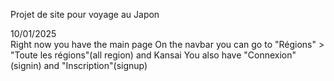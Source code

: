 Projet de site pour voyage au Japon


10/01/2025 <br>
Right now you have the main page
On the navbar you can go to "Régions" > "Toute les régions"(all region) and Kansai
You also have "Connexion"(signin) and "Inscription"(signup)
